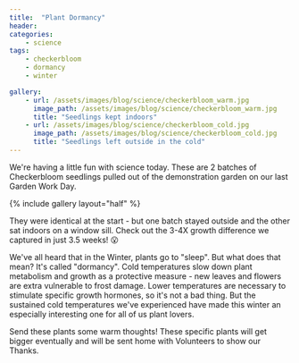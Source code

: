 ```yaml
---
title:  "Plant Dormancy"
header:
categories:
    - science 
tags:
    - checkerbloom
    - dormancy
    - winter

gallery:
    - url: /assets/images/blog/science/checkerbloom_warm.jpg
      image_path: /assets/images/blog/science/checkerbloom_warm.jpg
      title: "Seedlings kept indoors"
    - url: /assets/images/blog/science/checkerbloom_cold.jpg
      image_path: /assets/images/blog/science/checkerbloom_cold.jpg
      title: "Seedlings left outside in the cold"
---
```

<p>
We're having a little fun with science today. These are 2 batches of Checkerbloom seedlings pulled out of the demonstration garden on our last Garden Work Day.
</p>

{% include gallery layout="half" %}
<p>
They were identical at the start - but one batch stayed outside and the other sat indoors on a window sill. Check out the 3-4X growth difference we captured in just 3.5 weeks! 😮 
</p>
<p>
We've all heard that in the Winter, plants go to "sleep". But what does that mean?
It's called "dormancy". Cold temperatures slow down plant metabolism and growth as a protective measure - new leaves and flowers are extra vulnerable to frost damage. 
Lower temperatures are necessary to stimulate specific growth hormones, so it's not a bad thing. But the sustained cold temperatures we've experienced have made this winter an especially interesting one for all of us plant lovers.
</p>
<p>
Send these plants some warm thoughts! These specific plants will get bigger eventually and will be sent home with Volunteers to show our Thanks.

